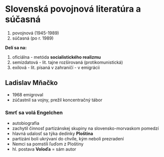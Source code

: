 # Slovenská povojnová literatúra a súčasná

1. povojnová (1945-1989)
2. súčasná (po r. 1989)

**Delí sa na:**
1. oficiálna - metóda **socialistického realizmu**
2. semizdatová - lit. tajne rozširovaná (protikomunistická)
3. exilová - lit. písaná v zahraničí - v emigrácii

## Ladislav Mňačko
- 1968 emigroval
- zúčastnil sa vojny, prežil koncentračný tábor

### Smrť sa volá Engelchen
- autobiografia
- zachytil činnosť partizánskej skupiny na slovensko-morvaskom pomedzí
- hlavná udalosť sa týka dedinky **Ploština**
- partizáni boli ukrývaní do chvíle, kým neboli prezradení
- Nemci sa pomstili ľuďom z Ploštiny
- hl. postava **Voloďa** = sám autor